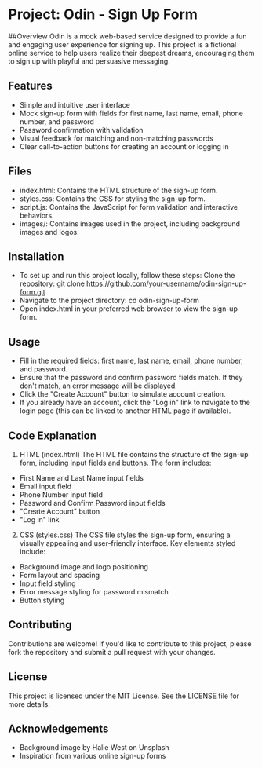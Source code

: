 # Project: Odin - Sign Up Form
##Overview
Odin is a mock web-based service designed to provide a fun and engaging user experience for signing up. This project is a fictional online service to help users realize their deepest dreams, encouraging them to sign up with playful and persuasive messaging.

## Features
+ Simple and intuitive user interface
+ Mock sign-up form with fields for first name, last name, email, phone number, and password
+ Password confirmation with validation
+ Visual feedback for matching and non-matching passwords
+ Clear call-to-action buttons for creating an account or logging in

## Files
+ index.html: Contains the HTML structure of the sign-up form.
+ styles.css: Contains the CSS for styling the sign-up form.
+ script.js: Contains the JavaScript for form validation and interactive behaviors.
+ images/: Contains images used in the project, including background images and logos.

## Installation
+ To set up and run this project locally, follow these steps:
  Clone the repository:
  git clone https://github.com/your-username/odin-sign-up-form.git
+ Navigate to the project directory:
  cd odin-sign-up-form
+ Open index.html in your preferred web browser to view the sign-up form.

## Usage
+ Fill in the required fields: first name, last name, email, phone number, and password.
+ Ensure that the password and confirm password fields match. If they don't match, an error message will be displayed.
+ Click the "Create Account" button to simulate account creation.
+ If you already have an account, click the "Log in" link to navigate to the login page (this can be linked to another HTML page if available).

## Code Explanation
1. HTML (index.html)
The HTML file contains the structure of the sign-up form, including input fields and buttons. The form includes:
+ First Name and Last Name input fields
+ Email input field
+ Phone Number input field
+ Password and Confirm Password input fields
+ "Create Account" button
+ "Log in" link
2. CSS (styles.css)
The CSS file styles the sign-up form, ensuring a visually appealing and user-friendly interface. Key elements styled include:
+ Background image and logo positioning
+ Form layout and spacing
+ Input field styling
+ Error message styling for password mismatch
+ Button styling

## Contributing
Contributions are welcome! If you'd like to contribute to this project, please fork the repository and submit a pull request with your changes.

## License
This project is licensed under the MIT License. See the LICENSE file for more details.

## Acknowledgements
+ Background image by Halie West on Unsplash
+ Inspiration from various online sign-up forms
